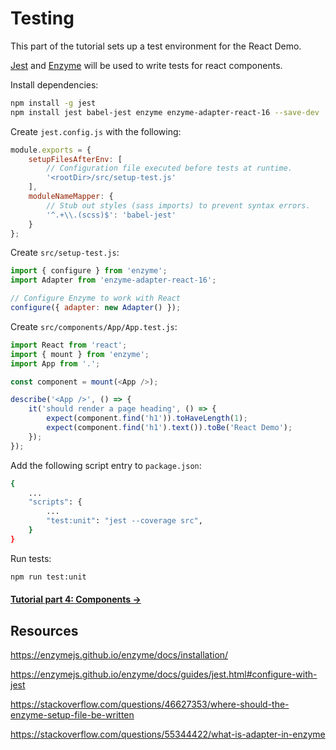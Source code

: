 # Testing

This part of the tutorial sets up a test environment for the React Demo.

[Jest](https://facebook.github.io/jest/docs/en/getting-started.html) and [Enzyme](https://enzymejs.github.io/enzyme/) will be used to write tests for react components.

Install dependencies:
```bash
npm install -g jest
npm install jest babel-jest enzyme enzyme-adapter-react-16 --save-dev
```

Create `jest.config.js` with the following:
```js
module.exports = {
    setupFilesAfterEnv: [
        // Configuration file executed before tests at runtime.
        '<rootDir>/src/setup-test.js'
    ],
    moduleNameMapper: {
        // Stub out styles (sass imports) to prevent syntax errors.
        '^.+\\.(scss)$': 'babel-jest'
    }
};
```

Create `src/setup-test.js`:
```js
import { configure } from 'enzyme';
import Adapter from 'enzyme-adapter-react-16';

// Configure Enzyme to work with React
configure({ adapter: new Adapter() });
```

Create `src/components/App/App.test.js`:
```js
import React from 'react';
import { mount } from 'enzyme';
import App from '.';

const component = mount(<App />);

describe('<App />', () => {
    it('should render a page heading', () => {
        expect(component.find('h1')).toHaveLength(1);
        expect(component.find('h1').text()).toBe('React Demo');
    });
});
```

Add the following script entry to `package.json`:
```bash
{
    ...
    "scripts": {
        ...
        "test:unit": "jest --coverage src",
    }
}
```

Run tests:
```bash
npm run test:unit
```


#### [Tutorial part 4: Components &#8594;](./4-components.md)


## Resources

https://enzymejs.github.io/enzyme/docs/installation/

https://enzymejs.github.io/enzyme/docs/guides/jest.html#configure-with-jest

https://stackoverflow.com/questions/46627353/where-should-the-enzyme-setup-file-be-written

https://stackoverflow.com/questions/55344422/what-is-adapter-in-enzyme
